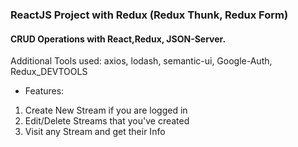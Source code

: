 ### ReactJS Project with Redux (Redux Thunk, Redux Form)
#### CRUD Operations with React,Redux, JSON-Server.
Additional Tools used: axios, lodash, semantic-ui, Google-Auth, Redux_DEVTOOLS
- Features:
1. Create New Stream if you are logged in
2. Edit/Delete Streams that you've created
3. Visit any Stream and get their Info
